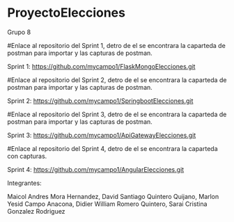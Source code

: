 # ProyectoElecciones

Grupo 8

#Enlace al repositorio del Sprint 1, detro de el se encontrara la caparteda de postman para importar y las capturas de postman.

Sprint 1: https://github.com/mycampo1/FlaskMongoElecciones.git

#Enlace al repositorio del Sprint 2, detro de el se encontrara la caparteda de postman para importar y las capturas de postman.

Sprint 2: https://github.com/mycampo1/SpringbootElecciones.git

#Enlace al repositorio del Sprint 3, detro de el se encontrara la caparteda de postman para importar y las capturas de postman.

Sprint 3: https://github.com/mycampo1/ApiGatewayElecciones.git

#Enlace al repositorio del Sprint 4, detro de el se encontrara la caparteda con capturas.

Sprint 4: https://github.com/mycampo1/AngularElecciones.git


Integrantes:

Maicol Andres Mora Hernandez,
David Santiago	Quintero Quijano,
Marlon Yesid Campo Anacona,
Didier William 	Romero Quintero,
Sarai Cristina Gonzalez Rodriguez

